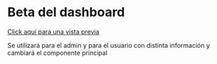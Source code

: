 # Beta del dashboard

[Click aquí para una vista previa](https://dazt5.github.io/InfinitySolutionsDesign/)

Se utilizará para el admin y para el usuario con distinta información y cambiará el componente principal
